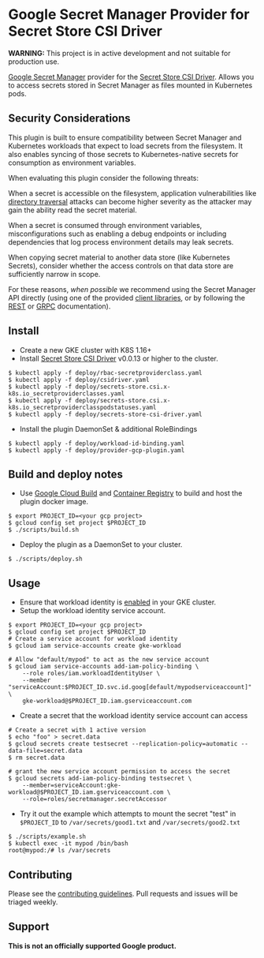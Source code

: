 # Google Secret Manager Provider for Secret Store CSI Driver

**WARNING:** This project is in active development and not suitable for
production use.

[Google Secret Manager](https://cloud.google.com/secret-manager/) provider for
the [Secret Store CSI
Driver](https://github.com/kubernetes-sigs/secrets-store-csi-driver). Allows you
to access secrets stored in Secret Manager as files mounted in Kubernetes pods.

## Security Considerations

This plugin is built to ensure compatibility between Secret Manager and 
Kubernetes workloads that expect to load secrets from the filesystem. It also
enables syncing of those secrets to Kubernetes-native secrets for consumption
as environment variables.

When evaluating this plugin consider the following threats:

When a secret is accessible on the filesystem, application vulnerabilities like
[directory traversal][directory-traversal] attacks can become higher severity as
the attacker may gain the ability read the secret material.

When a secret is consumed through environment variables, misconfigurations such
as enabling a debug endpoints or including dependencies that log process
environment details may leak secrets.

When copying secret material to another data store (like Kubernetes Secrets), 
consider whether the access controls on that data store are sufficiently narrow
in scope. 

For these reasons, _when possible_ we recommend using the Secret Manager API
directly (using one of the provided [client libraries][client-libraries], or by
following the [REST][rest] or [GRPC][grpc] documentation).

[client-libraries]: https://cloud.google.com/secret-manager/docs/reference/libraries
[rest]: https://cloud.google.com/secret-manager/docs/reference/rest
[grpc]: https://cloud.google.com/secret-manager/docs/reference/rpc
[directory-traversal]: https://en.wikipedia.org/wiki/Directory_traversal_attack

## Install

* Create a new GKE cluster with K8S 1.16+
* Install [Secret Store CSI Driver](https://github.com/kubernetes-sigs/secrets-store-csi-driver) v0.0.13 or higher to the cluster.
```shell
$ kubectl apply -f deploy/rbac-secretproviderclass.yaml
$ kubectl apply -f deploy/csidriver.yaml
$ kubectl apply -f deploy/secrets-store.csi.x-k8s.io_secretproviderclasses.yaml
$ kubectl apply -f deploy/secrets-store.csi.x-k8s.io_secretproviderclasspodstatuses.yaml
$ kubectl apply -f deploy/secrets-store-csi-driver.yaml
```
* Install the plugin DaemonSet & additional RoleBindings
```shell
$ kubectl apply -f deploy/workload-id-binding.yaml
$ kubectl apply -f deploy/provider-gcp-plugin.yaml
```

## Build and deploy notes

* Use [Google Cloud Build](https://cloud.google.com/run/docs/building/containers#building_using) and [Container Registry](https://cloud.google.com/container-registry/docs/quickstart) to build and host the plugin docker image.
```shell
$ export PROJECT_ID=<your gcp project>
$ gcloud config set project $PROJECT_ID
$ ./scripts/build.sh
```
* Deploy the plugin as a DaemonSet to your cluster.
```shell
$ ./scripts/deploy.sh
```

## Usage

* Ensure that workload identity is [enabled](https://cloud.google.com/kubernetes-engine/docs/how-to/workload-identity#enable_on_existing_cluster) in your GKE cluster.
* Setup the workload identity service account.
```shell
$ export PROJECT_ID=<your gcp project>
$ gcloud config set project $PROJECT_ID
# Create a service account for workload identity
$ gcloud iam service-accounts create gke-workload

# Allow "default/mypod" to act as the new service account
$ gcloud iam service-accounts add-iam-policy-binding \
    --role roles/iam.workloadIdentityUser \
    --member "serviceAccount:$PROJECT_ID.svc.id.goog[default/mypodserviceaccount]" \
    gke-workload@$PROJECT_ID.iam.gserviceaccount.com
```
* Create a secret that the workload identity service account can access
```shell
# Create a secret with 1 active version
$ echo "foo" > secret.data
$ gcloud secrets create testsecret --replication-policy=automatic --data-file=secret.data
$ rm secret.data

# grant the new service account permission to access the secret
$ gcloud secrets add-iam-policy-binding testsecret \
    --member=serviceAccount:gke-workload@$PROJECT_ID.iam.gserviceaccount.com \
    --role=roles/secretmanager.secretAccessor
```
* Try it out the example which attempts to mount the secret "test" in `$PROJECT_ID` to `/var/secrets/good1.txt` and `/var/secrets/good2.txt`
```shell
$ ./scripts/example.sh
$ kubectl exec -it mypod /bin/bash
root@mypod:/# ls /var/secrets
```

## Contributing

Please see the [contributing guidelines](docs/contributing.md). Pull requests
and issues will be triaged weekly.

## Support

__This is not an officially supported Google product.__
